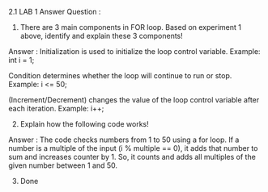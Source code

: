 2.1 LAB 1 Answer Question :

1. There are 3 main components in FOR loop. Based on experiment 1 above, identify and
explain these 3 components!

Answer : Initialization is used to initialize the loop control variable.
Example: int i = 1;

Condition determines whether the loop will continue to run or stop.
Example: i <= 50;

(Increment/Decrement) changes the value of the loop control variable after each iteration.
Example: i++;
 
2. Explain how the following code works!

Answer : The code checks numbers from 1 to 50 using a for loop.
If a number is a multiple of the input (i % multiple == 0), it adds that number to sum and increases counter by 1.
So, it counts and adds all multiples of the given number between 1 and 50.

3. Done


